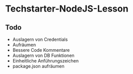 # Techstarter-NodeJS-Lesson
## Todo
- Auslagern von Credentials
- Aufräumen
- Bessere Code Kommentare
- Auslagern von DB Funktionen
- Einheitliche Anführungszeichen
- package.json aufräumen